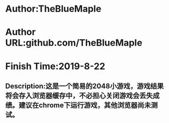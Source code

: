 <h1>Author:TheBlueMaple</h1>
<h1>Author URL:github.com/TheBlueMaple</h1>
<h1>Finish Time:2019-8-22</h1>
<h2>Description:这是一个简易的2048小游戏，游戏结果将会存入浏览器缓存中，不必担心关闭游戏会丢失成绩。建议在chrome下运行游戏，其他浏览器尚未测试。</h2>